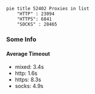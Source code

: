 
```mermaid
pie title 52402 Proxies in list
    "HTTP" : 23094
    "HTTPS": 6841
    "SOCKS" : 28465
```

### Some Info
#### Average Timeout

- mixed: 3.4s
- http: 1.6s
- https: 8.3s
- socks: 4.9s